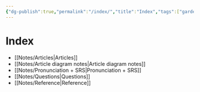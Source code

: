 ```yaml
---
{"dg-publish":true,"permalink":"/index/","title":"Index","tags":["gardenEntry"]}
---
```


# Index
- [[Notes/Articles\|Articles]]
- [[Notes/Article diagram notes\|Article diagram notes]]
- [[Notes/Pronunciation + SRS\|Pronunciation + SRS]]
- [[Notes/Questions\|Questions]]
- [[Notes/Reference\|Reference]]